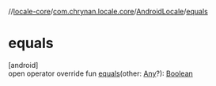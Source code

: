 //[locale-core](../../../index.md)/[com.chrynan.locale.core](../index.md)/[AndroidLocale](index.md)/[equals](equals.md)

# equals

[android]\
open operator override fun [equals](equals.md)(other: [Any](https://kotlinlang.org/api/latest/jvm/stdlib/kotlin/-any/index.html)?): [Boolean](https://kotlinlang.org/api/latest/jvm/stdlib/kotlin/-boolean/index.html)

